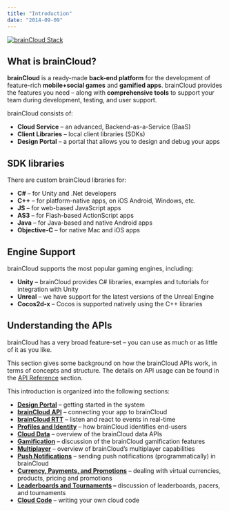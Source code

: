 ```yaml
---
title: "Introduction"
date: "2014-09-09"
---
```


[![brainCloud Stack](images/BC_TechStack_05.png)](images/BC_TechStack_05.png)

## What is brainCloud?

**brainCloud** is a ready-made **back-end platform** for the development of feature-rich **mobile+social games** and **gamified apps**. brainCloud provides the features you need – along with **comprehensive tools** to support your team during development, testing, and user support.

brainCloud consists of:

- **Cloud Service** – an advanced, Backend-as-a-Service (BaaS)
- **Client Libraries** – local client libraries (SDKs)
- **Design Portal** – a portal that allows you to design and debug your apps

## SDK libraries

There are custom brainCloud libraries for:

- **C#** – for Unity and .Net developers
- **C++** – for platform-native apps, on iOS Android, Windows, etc.
- **JS** – for web-based JavaScript apps
- **AS3** – for Flash-based ActionScript apps
- **Java** – for Java-based and native Android apps
- **Objective-C** – for native Mac and iOS apps

## Engine Support

brainCloud supports the most popular gaming engines, including:

- **Unity** – brainCloud provides C# libraries, examples and tutorials for integration with Unity
- **Unreal** – we have support for the latest versions of the Unreal Engine
- **Cocos2d-x** – Cocos is supported natively using the C++ libraries

## Understanding the APIs

brainCloud has a very broad feature-set – you can use as much or as little of it as you like.

This section gives some background on how the brainCloud APIs work, in terms of concepts and structure. The details on API usage can be found in the [API Reference](/learn/api-reference/) section.

This introduction is organized into the following sections:

- **[Design Portal](/learn/introduction/design-portal/)** – getting started in the system
- [**brainCloud** **API**](/learn/introduction/braincloud-api/) – connecting your app to brainCloud
- **[brainCloud RTT](/learn/introduction/braincloud-rtt/)** – listen and react to events in real-time
- **[Profiles and Identity](/learn/introduction/profiles-and-identity/)** – how brainCloud identifies end-users
- **[Cloud Data](/learn/introduction/cloud-data/)** – overview of the brainCloud data APIs
- **[Gamification](/learn/introduction/gamification/)** – discussion of the brainCloud gamification features
- **[Multiplayer](/learn/introduction/multiplayer/)** – overview of brainCloud’s multiplayer capabilities
- **[Push Notifications](/learn/introduction/notifications/)** – sending push notifications (programmatically) in brainCloud
- **[Currency, Payments, and Promotions](/learn/introduction/currency-and-payments/)** – dealing with virtual currencies, products, pricing and promotions
- **[Leaderboards and Tournaments](/learn/introduction/leaderboards-and-tournaments/) –** discussion of leaderboards, pacers, and tournaments
- **[Cloud Code](/learn/introduction/cloud-code/)** [](/learn/introduction/cloud-code/) – writing your own cloud code
